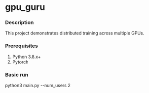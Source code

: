 # gpu_guru


### Description
This project demonstrates distributed training across multiple GPUs.

### Prerequisites
1. Python 3.8.x+
2. Pytorch

### Basic run
python3 main.py --num_users 2